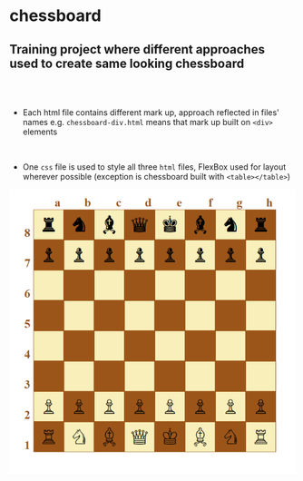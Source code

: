 # chessboard


## Training project where different approaches used to create same looking chessboard 
</br>
</br>

- Each html file contains different mark up, approach reflected in files' names e.g. `chessboard-div.html` means that mark up built on `<div>` elements
</br>

- One `css` file is used to style all three `html` files, FlexBox used for layout wherever possible (exception is chessboard built with `<table></table>`)

![chessboard](chessboard.png)
